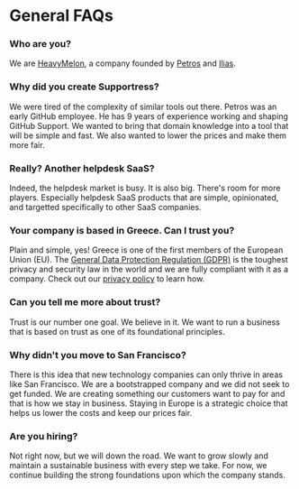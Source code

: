# General FAQs

### Who are you?

We are [HeavyMelon](https://heavymelon.com), a company founded by [Petros](https://petros.blog/) and [Ilias](http://spyropoulos.xyz/).

### Why did you create Supportress?

We were tired of the complexity of similar tools out there. Petros was an early GitHub employee. He has 9 years of experience working and shaping GitHub Support. We wanted to bring that domain knowledge into a tool that will be simple and fast. We also wanted to lower the prices and make them more fair.

### Really? Another helpdesk SaaS?

Indeed, the helpdesk market is busy. It is also big. There's room for more players. Especially helpdesk SaaS products that are simple, opinionated, and targetted specifically to other SaaS companies.

### Your company is based in Greece. Can I trust you?

Plain and simple, yes! Greece is one of the first members of the European Union \(EU\). The [General Data Protection Regulation \(GDPR\)](https://gdpr.eu/) is the toughest privacy and security law in the world and we are fully compliant with it as a company. Check out our [privacy policy](https://policies.heavymelon.com/privacy-policy/) to learn how.

### Can you tell me more about trust?

Trust is our number one goal. We believe in it. We want to run a business that is based on trust as one of its foundational principles.

### Why didn't you move to San Francisco?

There is this idea that new technology companies can only thrive in areas like San Francisco. We are a bootstrapped company and we did not seek to get funded. We are creating something our customers want to pay for and that is how we stay in business. Staying in Europe is a strategic choice that helps us lower the costs and keep our prices fair.

### Are you hiring?

Not right now, but we will down the road. We want to grow slowly and maintain a sustainable business with every step we take. For now, we continue building the strong foundations upon which the company stands.

